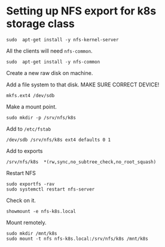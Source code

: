 # Setting up NFS export for k8s storage class

```
sudo  apt-get install -y nfs-kernel-server
```

All the clients will need `nfs-common`.

```
sudo  apt-get install -y nfs-common
```

Create a new raw disk on machine.

Add a file system to that disk. MAKE SURE CORRECT DEVICE!

```
mkfs.ext4 /dev/sdb
```

Make a mount point.

```
sudo mkdir -p /srv/nfs/k8s
```

Add to `/etc/fstab`


```
/dev/sdb /srv/nfs/k8s ext4 defaults 0 1
```

Add to exports

```exports
/srv/nfs/k8s  *(rw,sync,no_subtree_check,no_root_squash)
```

Restart NFS

```
sudo exportfs -rav
sudo systemctl restart nfs-server
```

Check on it.

```
showmount -e nfs-k8s.local
```

Mount remotely.

```
sudo mkdir /mnt/k8s
sudo mount -t nfs nfs-k8s.local:/srv/nfs/k8s /mnt/k8s
```
